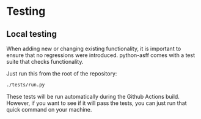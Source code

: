 # Testing

## Local testing

When adding new or changing existing functionality, it is important to ensure that no regressions were introduced.
python-asff comes with a test suite that checks functionality.

Just run this from the root of the repository:

```bash
./tests/run.py
```

These tests will be run automatically during the Github Actions build. 
However, if you want to see if it will pass the tests, you can just run that quick command on your machine.
